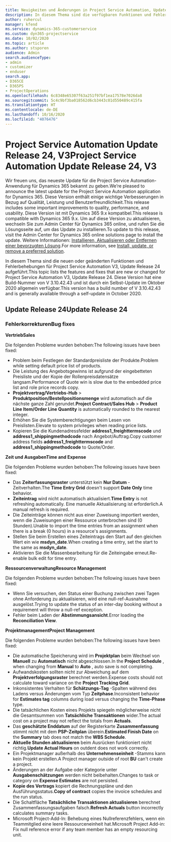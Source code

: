```yaml
---
title: Neuigkeiten und Änderungen in Project Service Automation, Update Release 24, V3
description: In diesem Thema sind die verfügbaren Funktionen und Fehlerbehebungen für Project Service Automation Update Release 24, V3 aufgeführt.
author: ruhercul
manager: kfend
ms.service: dynamics-365-customerservice
ms.custom: dyn365-projectservice
ms.date: 10/02/2020
ms.topic: article
ms.author: stsporen
audience: Admin
search.audienceType:
- admin
- customizer
- enduser
search.app:
- D365CE
- D365PS
- ProjectOperations
ms.openlocfilehash: 6c8348e65307f63a251f97bf1ea17578e7026da8
ms.sourcegitcommit: 5c4c9bf3ba018562d6cb3443c01d550489c415fa
ms.translationtype: HT
ms.contentlocale: de-DE
ms.lasthandoff: 10/16/2020
ms.locfileid: "4076476"
---
```

# <a name="project-service-automation-update-release-24-v3"></a><span data-ttu-id="cd3a3-103">Project Service Automation Update Release 24, V3</span><span class="sxs-lookup"><span data-stu-id="cd3a3-103">Project Service Automation Update Release 24, V3</span></span>

<span data-ttu-id="cd3a3-104">Wir freuen uns, das neueste Update für die Project Service Automation-Anwendung für Dynamics 365 bekannt zu geben.</span><span class="sxs-lookup"><span data-stu-id="cd3a3-104">We’re pleased to announce the latest update for the Project Service Automation application for Dynamics 365.</span></span> <span data-ttu-id="cd3a3-105">Diese Version enthält einige wichtige Verbesserungen in Bezug auf Qualität, Leistung und Benutzerfreundlichkeit.</span><span class="sxs-lookup"><span data-stu-id="cd3a3-105">This release includes some important improvements to quality, performance, and usability.</span></span> <span data-ttu-id="cd3a3-106">Diese Version ist mit Dynamics 365 9.x kompatibel.</span><span class="sxs-lookup"><span data-stu-id="cd3a3-106">This release is compatible with Dynamics 365 9.x.</span></span> <span data-ttu-id="cd3a3-107">Um auf diese Version zu aktualisieren, wechseln Sie zum Admin Center für Dynamics 365 online, und rufen Sie die Lösungsseite auf, um das Update zu installieren.</span><span class="sxs-lookup"><span data-stu-id="cd3a3-107">To update to this release, visit the Admin Center for Dynamics 365 online solutions page to install the update.</span></span> <span data-ttu-id="cd3a3-108">Weitere Informationen: [Installieren, Aktualisieren oder Entfernen einer bevorzugten Lösung](https://docs.microsoft.com/power-platform/admin/install-remove-preferred-solution).</span><span class="sxs-lookup"><span data-stu-id="cd3a3-108">For more information, see [Install, update, or remove a preferred solution](https://docs.microsoft.com/power-platform/admin/install-remove-preferred-solution).</span></span>

<span data-ttu-id="cd3a3-109">In diesem Thema sind die neuen oder geänderten Funktionen und Fehlerbehebungen für Project Service Automation V3, Update Release 24 aufgeführt.</span><span class="sxs-lookup"><span data-stu-id="cd3a3-109">This topic lists the features and fixes that are new or changed for Project Service Automation V3, Update Release 24.</span></span> <span data-ttu-id="cd3a3-110">Diese Version hat eine Build-Nummer von V 3.10.42.43 und ist durch ein Selbst-Update im Oktober 2020 allgemein verfügbar.</span><span class="sxs-lookup"><span data-stu-id="cd3a3-110">This version has a build number of V 3.10.42.43 and is generally available through a self-update in October 2020.</span></span>

## <a name="update-release-24"></a><span data-ttu-id="cd3a3-111">Update Release 24</span><span class="sxs-lookup"><span data-stu-id="cd3a3-111">Update Release 24</span></span>

### <a name="bug-fixes"></a><span data-ttu-id="cd3a3-112">Fehlerkorrekturen</span><span class="sxs-lookup"><span data-stu-id="cd3a3-112">Bug fixes</span></span>

<span data-ttu-id="cd3a3-113">**Vertrieb**</span><span class="sxs-lookup"><span data-stu-id="cd3a3-113">**Sales**</span></span>

<span data-ttu-id="cd3a3-114">Die folgenden Probleme wurden behoben:</span><span class="sxs-lookup"><span data-stu-id="cd3a3-114">The following issues have been fixed:</span></span>

- <span data-ttu-id="cd3a3-115">Problem beim Festlegen der Standardpreisliste der Produkte.</span><span class="sxs-lookup"><span data-stu-id="cd3a3-115">Problem while setting default price list of products.</span></span>
- <span data-ttu-id="cd3a3-116">Die Leistung des Angebotsgewinns ist aufgrund der eingebetteten Preisliste und der Kopie der Rollenpreisdatensätze langsam.</span><span class="sxs-lookup"><span data-stu-id="cd3a3-116">Performance of Quote win is slow due to the embedded price list and role price records copy.</span></span>
- <span data-ttu-id="cd3a3-117">**Projektvertrag/Vertriebs-Hub** > **Produktposition/Bestellpositionsmenge** wird automatisch auf die nächste ganze Zahl gerundet.</span><span class="sxs-lookup"><span data-stu-id="cd3a3-117">**Project Contract/Sales Hub** > **Product Line Item/Order Line Quantity** is automatically rounded to the nearest integer.</span></span>
- <span data-ttu-id="cd3a3-118">Erhöhen Sie die Systemberechtigungen beim Lesen von Preislisten.</span><span class="sxs-lookup"><span data-stu-id="cd3a3-118">Elevate to system privileges when reading price lists.</span></span>
- <span data-ttu-id="cd3a3-119">Kopieren Sie die Kundenadressfelder **address1_freighttermscode** und **address1_shippingmethodcode** nach Angebot/Auftrag.</span><span class="sxs-lookup"><span data-stu-id="cd3a3-119">Copy customer address fields **address1_freighttermscode** and **address1_shippingmethodcode** to Quote/Order.</span></span> 


<span data-ttu-id="cd3a3-120">**Zeit und Ausgaben**</span><span class="sxs-lookup"><span data-stu-id="cd3a3-120">**Time and Expense**</span></span>

<span data-ttu-id="cd3a3-121">Die folgenden Probleme wurden behoben:</span><span class="sxs-lookup"><span data-stu-id="cd3a3-121">The following issues have been fixed:</span></span>

- <span data-ttu-id="cd3a3-122">Das **Zeiterfassungsraster** unterstützt kein **Nur Datum** -Zeitverhalten.</span><span class="sxs-lookup"><span data-stu-id="cd3a3-122">The **Time Entry Grid** doesn't support **Date Only** time behavior.</span></span>
- <span data-ttu-id="cd3a3-123">**Zeiteintrag** wird nicht automatisch aktualisiert.</span><span class="sxs-lookup"><span data-stu-id="cd3a3-123">**Time Entry** is not refreshing automatically.</span></span> <span data-ttu-id="cd3a3-124">Eine manuelle Aktualisierung ist erforderlich.</span><span class="sxs-lookup"><span data-stu-id="cd3a3-124">A manual refresh is required.</span></span>
- <span data-ttu-id="cd3a3-125">Die Zeiteinträge können nicht aus einer Zuweisung importiert werden, wenn die Zuweisungen einer Ressource unterbrochen sind (0 Stunden).</span><span class="sxs-lookup"><span data-stu-id="cd3a3-125">Unable to import the time entries from an assignment when there is a break (0 hours) in a resource's assignments.</span></span>
- <span data-ttu-id="cd3a3-126">Stellen Sie beim Erstellen eines Zeiteintrags den Start auf den gleichen Wert ein wie **msdyn_date**.</span><span class="sxs-lookup"><span data-stu-id="cd3a3-126">When creating a time entry, set the start to the same as **msdyn_date**.</span></span>
- <span data-ttu-id="cd3a3-127">Aktivieren Sie die Massenbearbeitung für die Zeiteingabe erneut.</span><span class="sxs-lookup"><span data-stu-id="cd3a3-127">Re-enable bulk edit for time entry.</span></span>

<span data-ttu-id="cd3a3-128">**Ressourcenverwaltung**</span><span class="sxs-lookup"><span data-stu-id="cd3a3-128">**Resource Management**</span></span>

<span data-ttu-id="cd3a3-129">Die folgenden Probleme wurden behoben:</span><span class="sxs-lookup"><span data-stu-id="cd3a3-129">The following issues have been fixed:</span></span>

- <span data-ttu-id="cd3a3-130">Wenn Sie versuchen, den Status einer Buchung zwischen zwei Tagen ohne Anforderung zu aktualisieren, wird eine null-ref-Ausnahme ausgelöst.</span><span class="sxs-lookup"><span data-stu-id="cd3a3-130">Trying to update the status of an inter-day booking without a requirement will throw a null-ref exception.</span></span>
- <span data-ttu-id="cd3a3-131">Fehler beim Laden der **Abstimmungsansicht**.</span><span class="sxs-lookup"><span data-stu-id="cd3a3-131">Error loading the **Reconciliation View**.</span></span>


<span data-ttu-id="cd3a3-132">**Projektmanagement**</span><span class="sxs-lookup"><span data-stu-id="cd3a3-132">**Project Management**</span></span>

<span data-ttu-id="cd3a3-133">Die folgenden Probleme wurden behoben:</span><span class="sxs-lookup"><span data-stu-id="cd3a3-133">The following issues have been fixed:</span></span>

- <span data-ttu-id="cd3a3-134">Die automatische Speicherung wird im **Projektplan** beim Wechsel von **Manuell** zu **Automatisch** nicht abgeschlossen.</span><span class="sxs-lookup"><span data-stu-id="cd3a3-134">In the **Project Schedule** , when changing from **Manual** to **Auto** , auto save is not completing.</span></span>
- <span data-ttu-id="cd3a3-135">Aufwandskosten sollten nicht zur Abweichung auf dem **Projektverfolgungsraster** berechnet werden.</span><span class="sxs-lookup"><span data-stu-id="cd3a3-135">Expense costs should not calculate toward variance on the **Project Tracking Grid**.</span></span>
- <span data-ttu-id="cd3a3-136">Inkonsistentes Verhalten für **Schätzungs-Tag** -Spalten während des Ladens versus Änderungen vom Typ **Zeitphase**.</span><span class="sxs-lookup"><span data-stu-id="cd3a3-136">Inconsistent behavior for **Estimates tag** columns during load versus changing the **Time-Phase** type.</span></span>
- <span data-ttu-id="cd3a3-137">Die tatsächlichen Kosten eines Projekts spiegeln möglicherweise nicht die Gesamtsummen von **Tatsächliche Transaktionen** wider.</span><span class="sxs-lookup"><span data-stu-id="cd3a3-137">The actual cost on a project may not reflect the totals from **Actuals**.</span></span>
- <span data-ttu-id="cd3a3-138">Das **geschätzte Enddatum** auf der Registerkarte **Zusammenfassung** stimmt nicht mit dem **PSP-Zeitplan** überein.</span><span class="sxs-lookup"><span data-stu-id="cd3a3-138">**Estimated Finish Date** on the **Summary** tab does not match the **WBS Schedule**.</span></span>
- <span data-ttu-id="cd3a3-139">**Aktuelle Stunden aktualisieren** beim Ausrücken funktioniert nicht richtig.</span><span class="sxs-lookup"><span data-stu-id="cd3a3-139">**Update Actual Hours** on outdent does not work correctly.</span></span>
- <span data-ttu-id="cd3a3-140">Ein Projektmanager außerhalb des **Unternehmenseinheit** -Stamms kann kein Projekt erstellen.</span><span class="sxs-lookup"><span data-stu-id="cd3a3-140">A Project manager outside of root **BU** can't create a project.</span></span>
- <span data-ttu-id="cd3a3-141">Änderungen an der Aufgabe oder Kategorie unter **Ausgabenschätzungen** werden nicht beibehalten.</span><span class="sxs-lookup"><span data-stu-id="cd3a3-141">Changes to task or category on **Expense Estimates** are not persisted.</span></span>
- <span data-ttu-id="cd3a3-142">**Kopie des Vertrags** kopiert die Rechnungspläne und den Ausführungsstatus.</span><span class="sxs-lookup"><span data-stu-id="cd3a3-142">**Copy of contract** copies the invoice schedules and the run status.</span></span>
- <span data-ttu-id="cd3a3-143">Die Schaltfläche **Tatsächliche Transaktionen aktualisieren** berechnet Zusammenfassungsaufgaben falsch.</span><span class="sxs-lookup"><span data-stu-id="cd3a3-143">**Refresh Actuals** button incorrectly calculates summary tasks.</span></span>
- <span data-ttu-id="cd3a3-144">Microsoft Project-Add-In: Behebung eines Nullreferenzfehlers, wenn ein Teammitglied eine leere Ressourceneinheit hat.</span><span class="sxs-lookup"><span data-stu-id="cd3a3-144">Microsoft Project Add-in: Fix null reference error if any team member has an empty resourcing unit.</span></span>

